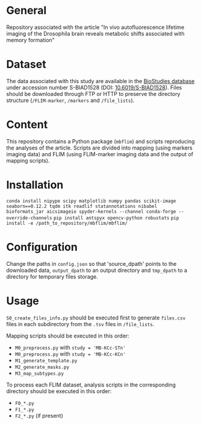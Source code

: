 # General
Repository associated with the article "In vivo autofluorescence lifetime imaging of the Drosophila brain reveals metabolic shifts associated with memory formation"

# Dataset
The data associated with this study are available in the [BioStudies database](https://www.ebi.ac.uk/biostudies) under accession number S-BIAD1528 (DOI: [10.6019/S-BIAD1528](https://doi.org/10.6019/S-BIAD1528)). Files should be downloaded through FTP or HTTP to preserve the directory structure (`/FLIM-marker`, `/markers` and `/file_lists`).

# Content
This repository contains a Python package (`mbflim`) and scripts reproducing the analyses of the article. Scripts are divided into mapping (using markers imaging data) and FLIM (using FLIM-marker imaging data and the output of mapping scripts).

# Installation
`conda install nipype scipy matplotlib numpy pandas scikit-image seaborn==0.12.2 tqdm itk readlif statannotations nibabel bioformats_jar aicsimageio spyder-kernels --channel conda-forge --override-channels`
`pip install antspyx opencv-python robustats`
`pip install -e /path_to_repository/mbflim/mbflim/`

# Configuration
Change the paths in `config.json` so that 'source_dpath' points to the downloaded data, `output_dpath` to an output directory and `tmp_dpath` to a directory for temporary files storage.

# Usage
`S0_create_files_info.py` should be executed first to generate `files.csv` files in each subdirectory from the `.tsv` files in `/file_lists`.

Mapping scripts should be executed in this order:
- `M0_preprocess.py` with `study = 'MB-KCc-STn'`
- `M0_preprocess.py` with `study = 'MB-KCc-KCn'`
- `M1_generate_template.py`
- `M2_generate_masks.py`
- `M3_map_subtypes.py`

To process each FLIM dataset, analysis scripts in the corresponding directory should be executed in this order:
- `F0_*.py`
- `F1_*.py`
- `F2_*.py` (if present)

